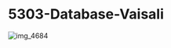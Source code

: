# 5303-Database-Vaisali


![img_4684](https://cloud.githubusercontent.com/assets/13966932/9473427/5cd31fae-4b20-11e5-8b73-b237672a209a.JPG)
